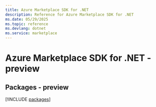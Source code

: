 ```yaml
---
title: Azure Marketplace SDK for .NET
description: Reference for Azure Marketplace SDK for .NET
ms.date: 05/29/2025
ms.topic: reference
ms.devlang: dotnet
ms.service: marketplace
---
```

# Azure Marketplace SDK for .NET - preview
## Packages - preview
[!INCLUDE [packages](marketplace-index.md)]